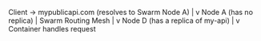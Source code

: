 Client -> mypublicapi.com (resolves to Swarm Node A)
|
v
Node A (has no replica)
|
Swarm Routing Mesh
|
v
Node D (has a replica of my-api)
|
v
Container handles request
